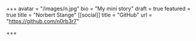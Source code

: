 +++
avatar = "/images/n.jpg"
bio = "My mini story"
draft = true
featured = true
title = "Norbert Stange"
[[social]]
title = "GitHub"
url = "https://github.com/n0rb3r7"

+++
